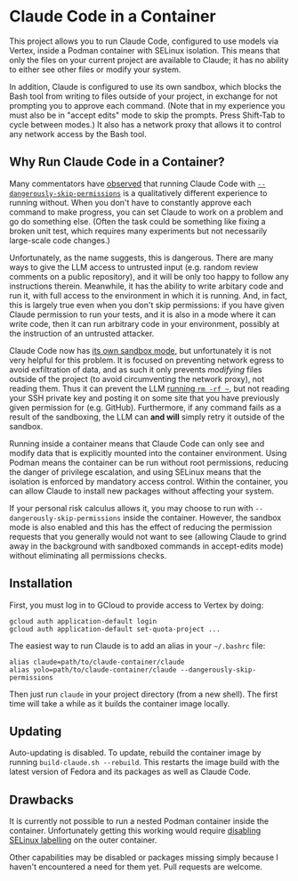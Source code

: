 Claude Code in a Container
==========================

This project allows you to run Claude Code, configured to use models via
Vertex, inside a Podman container with SELinux isolation. This means that only
the files on your current project are available to Claude; it has no ability to
either see other files or modify your system.

In addition, Claude is configured to use its own sandbox, which blocks the Bash
tool from writing to files outside of your project, in exchange for not
prompting you to approve each command. (Note that in my experience you must
also be in "accept edits" mode to skip the prompts. Press Shift-Tab to cycle
between modes.) It also has a network proxy that allows it to control any
network access by the Bash tool.

Why Run Claude Code in a Container?
-----------------------------------

Many commentators have
[observed](https://simonwillison.net/2025/Sep/30/designing-agentic-loops/#the-joy-of-yolo-mode)
that running Claude Code with
[`--dangerously-skip-permissions`](https://dangerously-skip-permissions.com/)
is a qualitatively different experience to running without. When you don't have
to constantly approve each command to make progress, you can set Claude to work
on a problem and go do something else. (Often the task could be something like
fixing a broken unit test, which requires many experiments but not necessarily
large-scale code changes.)

Unfortunately, as the name suggests, this is dangerous. There are many ways to
give the LLM access to untrusted input (e.g. random review comments on a public
repository), and it will be only too happy to follow any instructions therein.
Meanwhile, it has the ability to write arbitary code and run it, with full
access to the environment in which it is running. And, in fact, this is largely
true even when you don't skip permissions: if you have given Claude permission
to run your tests, and it is also in a mode where it can write code, then it
can run arbitrary code in your environment, possibly at the instruction of an
untrusted attacker.

Claude Code now has [its own sandbox
mode](https://www.anthropic.com/engineering/claude-code-sandboxing), but
unfortunately it is not very helpful for this problem. It is focused on
preventing network egress to avoid exfiltration of data, and as such it only
prevents _modifying_ files outside of the project (to avoid circumventing the
network proxy), not reading them. Thus it can prevent the LLM [running `rm -rf
~`](https://github.com/anthropics/claude-code/issues/10077), but not reading
your SSH private key and posting it on some site that you have previously given
permission for (e.g. GitHub). Furthermore, if any command fails as a result of
the sandboxing, the LLM can **and will** simply retry it outside of the
sandbox.

Running inside a container means that Claude Code can only see and modify data
that is explicitly mounted into the container environment. Using Podman means
the container can be run without root permissions, reducing the danger of
privilege escalation, and using SELinux means that the isolation is enforced by
mandatory access control. Within the container, you can allow Claude to install new packages without affecting your system.

If your personal risk calculus allows it, you may choose to run with
`--dangerously-skip-permissions` inside the container. However, the sandbox
mode is also enabled and this has the effect of reducing the permission
requests that you generally would not want to see (allowing Claude to grind
away in the background with sandboxed commands in accept-edits mode) without
eliminating all permissions checks.

Installation
------------

First, you must log in to GCloud to provide access to Vertex by doing:

```
gcloud auth application-default login
gcloud auth application-default set-quota-project ...
```

The easiest way to run Claude is to add an alias in your `~/.bashrc` file:

```
alias claude=path/to/claude-container/claude
alias yolo=path/to/claude-container/claude --dangerously-skip-permissions
```

Then just run `claude` in your project directory (from a new shell). The first
time will take a while as it builds the container image locally.

Updating
--------

Auto-updating is disabled. To update, rebuild the container image by running
`build-claude.sh --rebuild`. This restarts the image build with the latest
version of Fedora and its packages as well as Claude Code.

Drawbacks
---------

It is currently not possible to run a nested Podman container inside the
container. Unfortunately getting this working would require [disabling SELinux
labelling](https://www.redhat.com/en/blog/podman-inside-container) on the outer
container.

Other capabilities may be disabled or packages missing simply because I haven't
encountered a need for them yet. Pull requests are welcome.
